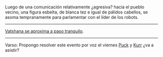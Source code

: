 Luego de una comunicación relativamente ¿agresiva? hacia el pueblo vecino, una figura esbelta, de blanca tez e igual de pálidos cabellos, se asoma tempranamente para parlamentar con el líder de los robots.

---

[Vatshana se aproxima a paso tranquilo](../Kaukel/Vatshana/Aqui%20no%20reinarán%20máquinas.md).

---
Varso: Propongo resolver este evento por voz el viernes
[Puck](../Varso/Puck/Puck.md) y [Kurr](../../../Kurr.md) ¿va a asistir?

